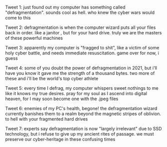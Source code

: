 Tweet 1:
just found out my computer has something called "defragmentation". sounds cool as hell. who knew the cyber wars would come to this

Tweet 2:
defragmentation is when the computer wizard puts all your files back in order. like a janitor , but for your hard drive. truly we are the masters of these powerful machines

Tweet 3:
apparently my computer is "fragged to shit", like a victim of some holy cyber battle, and needs immediate resuscitation. game over for now, i guess

Tweet 4:
some of you doubt the power of defragmentation in 2021, but i'll have you know it gave me the strength of a thousand bytes. two more of these and i'll be the world's top cyber athlete

Tweet 5:
every time I defrag, my computer whispers sweet nothings to me like it knows my true desires. pray for my soul as I ascend into digital heaven, for I may soon become one with the .jpeg files

Tweet 6:
enemies of my PC's health, begone! the defragmentation wizard currently banishes them to a realm beyond the magnetic stripes of oblivion. to hell with your fragmented hard drives

Tweet 7:
experts say defragmentation is now "largely irrelevant" due to SSD technology, but i refuse to give up my ancient rites of passage. we must preserve our cyber-heritage in these confusing times